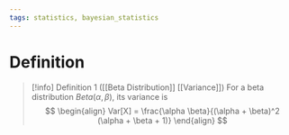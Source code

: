 ```yaml
---
tags: statistics, bayesian_statistics
---
```


# Definition

> [!info] Definition 1 ([[Beta Distribution]] [[Variance]])
> For a beta distribution $Beta(\alpha, \beta)$, its variance is
> $$
> \begin{align}
> Var[X] = \frac{\alpha \beta}{(\alpha + \beta)^2 (\alpha + \beta + 1)}
> \end{align}
> $$